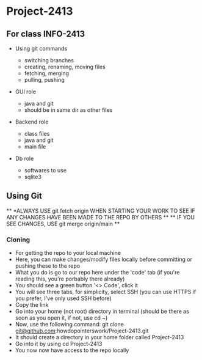 # Project-2413
## For class INFO-2413

- Using git commands
	- switching branches
	- creating, renaming, moving files
	- fetching, merging
	- pulling, pushing

- GUI role
	- java and git
	- should be in same dir as other files
- Backend role
	- class files
	- java and git
	- main file
- Db role
	- softwares to use
	- sqlite3

## Using Git

** *ALWAYS USE git fetch origin WHEN STARTING YOUR WORK TO SEE IF ANY CHANGES HAVE BEEN MADE TO THE REPO BY OTHERS **
** IF YOU SEE CHANGES, USE git merge origin/main **

### Cloning
- For getting the repo to your local machine
- Here, you can make changes/modify files locally before committing or pushing these to the repo
- What you do is go to our repo here under the 'code' tab (if you're reading this, you're porbably there already)
- You should see a green button '<> Code', click it
- You will see three tabs, for simplicity, select SSH (you can use HTTPS if you prefer, I've only used SSH before)
- Copy the link
- Go into your home (not root)  directory in terminal (should be there as soon as you open it, if not, use cd ~)
- Now, use the following command: git clone git@github.com:howdopointerswork/Project-2413.git
- It should create a directory in your home folder called Project-2413
- Go into it by using cd Project-2413
- You now now have access to the repo locally


 
